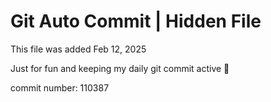 # Git Auto Commit | Hidden File

This file was added Feb 12, 2025

Just for fun and keeping my daily git commit active 🤪

commit number: 110387
